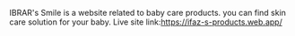 IBRAR's Smile is a website related to baby care products. you can find skin care solution for your baby. Live site link:https://ifaz-s-products.web.app/